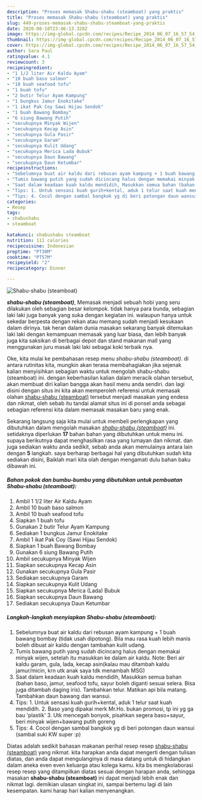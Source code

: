 ```yaml
---
description: "Proses memasak Shabu-shabu (steamboat) yang praktis"
title: "Proses memasak Shabu-shabu (steamboat) yang praktis"
slug: 449-proses-memasak-shabu-shabu-steamboat-yang-praktis
date: 2020-08-18T23:46:13.328Z
image: https://img-global.cpcdn.com/recipes/Recipe_2014_06_07_16_57_54_916_4565fc_original_20140430_102621/751x532cq70/shabu-shabu-steamboat-foto-resep-utama.jpg
thumbnail: https://img-global.cpcdn.com/recipes/Recipe_2014_06_07_16_57_54_916_4565fc_original_20140430_102621/751x532cq70/shabu-shabu-steamboat-foto-resep-utama.jpg
cover: https://img-global.cpcdn.com/recipes/Recipe_2014_06_07_16_57_54_916_4565fc_original_20140430_102621/751x532cq70/shabu-shabu-steamboat-foto-resep-utama.jpg
author: Sara Paul
ratingvalue: 4.1
reviewcount: 3
recipeingredient:
- "1 1/2 liter Air Kaldu Ayam"
- "10 buah baso salmon"
- "10 buah seafood tofu"
- "1 buah tofu"
- "2 butir Telur Ayam Kampung"
- "1 bungkus Jamur Enokitake"
- "1 ikat Pak Coy Sawi Hijau Sendok"
- "1 buah Bawang Bombay"
- "6 siung Bawang Putih"
- "secukupnya Minyak Wijen"
- "secukupnya Kecap Asin"
- "secukupnya Gula Pasir"
- "secukupnya Garam"
- "secukupnya Kulit Udang"
- "secukupnya Merica Lada Bubuk"
- "secukupnya Daun Bawang"
- "secukupnya Daun Ketumbar"
recipeinstructions:
- "Sebelumnya buat air kaldu dari rebusan ayam kampung + 1 buah bawang bombay (tidak usah dipotong). Bila mau rasa kuah lebih manis boleh dibuat air kaldu dengan tambahan kulit udang."
- "Tumis bawang putih yang sudah dicincang halus dengan memakai minyak wijen, setelah itu masukkan ke dalam air kaldu. Note: Beri air kaldu garam, gula, lada, kecap asin(kalau mau ditambah kaldu jamur/micin, krn utk anak saya tdk menambah MSG)"
- "Saat dalam keadaan kuah kaldu mendidih, Masukkan semua bahan (bahan baso, jamur, seafood tofu, sayur boleh diganti sesuai selera. Bisa juga ditambah daging iris). Tambahkan telur. Matikan api bila matang. Tambahkan daun bawang dan wansui."
- "Tips: 1. Untuk sensasi kuah gurih+kental, aduk 1 telur saat kuah mendidih. 2. Baso yang dipakai merk Mr.Ho. bukan promosi, tp ini yg ga bau &#39;plastik&#39; 3. Utk mencegah bonyok, pisahkan segera baso+sayur, beri minyak wijen+bawang putih goreng"
- "Tips: 4. Cocol dengan sambal bangkok yg di beri potongan daun wansui (sambal suki KW super :p)"
categories:
- Resep
tags:
- shabushabu
- steamboat

katakunci: shabushabu steamboat 
nutrition: 111 calories
recipecuisine: Indonesian
preptime: "PT30M"
cooktime: "PT57M"
recipeyield: "2"
recipecategory: Dinner

---
```



![Shabu-shabu (steamboat)](https://img-global.cpcdn.com/recipes/Recipe_2014_06_07_16_57_54_916_4565fc_original_20140430_102621/751x532cq70/shabu-shabu-steamboat-foto-resep-utama.jpg)

<b><i>shabu-shabu (steamboat)</i></b>, Memasak menjadi sebuah hobi yang seru dilakukan oleh sebagian besar kelompok. tidak hanya para bunda, sebagian laki laki juga banyak yang suka dengan kegiatan ini. walaupun hanya untuk sekedar berpesta dengan rekan atau memang sudah menjadi kesukaan dalam dirinya. tak heran dalam dunia masakan sekarang banyak ditemukan laki laki dengan kemampuan memasak yang luar biasa, dan lebih banyak juga kita saksikan di berbagai depot dan stand makanan mall yang menggunakan juru masak laki laki sebagai koki terbaik nya.



Oke, kita mulai ke pembahasan resep menu <i>shabu-shabu (steamboat)</i>. di antara rutinitas kita, mungkin akan terasa membahagiakan jika sejenak kalian menyisihkan sebagian waktu untuk mengolah shabu-shabu (steamboat) ini. dengan keberhasilan kalian dalam meracik olahan tersebut, akan membuat diri kalian bangga akan hasil menu anda sendiri. dan lagi disini dengan situs ini kita akan memperoleh referensi untuk memasak olahan <u>shabu-shabu (steamboat)</u> tersebut menjadi masakan yang endess dan nikmat, oleh sebab itu tandai alamat situs ini di ponsel anda sebagai sebagian referensi kita dalam memasak masakan baru yang enak.


Sekarang langsung saja kita mulai untuk membeli perlengkapan yang dibutuhkan dalam mengolah masakan <u><i>shabu-shabu (steamboat)</i></u> ini. setidaknya diperlukan <b>17</b> bahan bahan yang dibutuhkan untuk menu ini. supaya berikutnya dapat menghasilkan rasa yang lumayan dan nikmat. dan juga sediakan waktu anda sedikit, sebab anda akan memulainya antara lain dengan <b>5</b> langkah. saya berharap berbagai hal yang dibutuhkan sudah kita sediakan disini, Baiklah mari kita olah dengan mengamati dulu bahan baku dibawah ini.

<!--inarticleads1-->

##### Bahan pokok dan bumbu-bumbu yang dibutuhkan untuk pembuatan Shabu-shabu (steamboat):

1. Ambil 1 1/2 liter Air Kaldu Ayam
1. Ambil 10 buah baso salmon
1. Ambil 10 buah seafood tofu
1. Siapkan 1 buah tofu
1. Gunakan 2 butir Telur Ayam Kampung
1. Sediakan 1 bungkus Jamur Enokitake
1. Ambil 1 ikat Pak Coy (Sawi Hijau Sendok)
1. Siapkan 1 buah Bawang Bombay
1. Gunakan 6 siung Bawang Putih
1. Ambil secukupnya Minyak Wijen
1. Siapkan secukupnya Kecap Asin
1. Gunakan secukupnya Gula Pasir
1. Sediakan secukupnya Garam
1. Siapkan secukupnya Kulit Udang
1. Siapkan secukupnya Merica (Lada) Bubuk
1. Siapkan secukupnya Daun Bawang
1. Sediakan secukupnya Daun Ketumbar




<!--inarticleads2-->

##### Langkah-langkah menyiapkan Shabu-shabu (steamboat):

1. Sebelumnya buat air kaldu dari rebusan ayam kampung + 1 buah bawang bombay (tidak usah dipotong). Bila mau rasa kuah lebih manis boleh dibuat air kaldu dengan tambahan kulit udang.
1. Tumis bawang putih yang sudah dicincang halus dengan memakai minyak wijen, setelah itu masukkan ke dalam air kaldu. Note: Beri air kaldu garam, gula, lada, kecap asin(kalau mau ditambah kaldu jamur/micin, krn utk anak saya tdk menambah MSG)
1. Saat dalam keadaan kuah kaldu mendidih, Masukkan semua bahan (bahan baso, jamur, seafood tofu, sayur boleh diganti sesuai selera. Bisa juga ditambah daging iris). Tambahkan telur. Matikan api bila matang. Tambahkan daun bawang dan wansui.
1. Tips: 1. Untuk sensasi kuah gurih+kental, aduk 1 telur saat kuah mendidih. 2. Baso yang dipakai merk Mr.Ho. bukan promosi, tp ini yg ga bau &#39;plastik&#39; 3. Utk mencegah bonyok, pisahkan segera baso+sayur, beri minyak wijen+bawang putih goreng
1. Tips: 4. Cocol dengan sambal bangkok yg di beri potongan daun wansui (sambal suki KW super :p)




Diatas adalah sedikit bahasan makanan perihal resep resep <u>shabu-shabu (steamboat)</u> yang nikmat. kita harapkan anda dapat mengerti dengan tulisan diatas, dan anda dapat mengulanginya di masa datang untuk di hidangkan dalam aneka even even keluarga atau kolega kamu. kita bs mengkolaborasi resep resep yang ditampilkan diatas sesuai dengan harapan anda, sehingga masakan <b>shabu-shabu (steamboat)</b> ini dapat menjadi lebih enak dan nikmat lagi. demikian ulasan singkat ini, sampai bertemu lagi di lain kesempatan. kami harap hari kalian menyenangkan.

